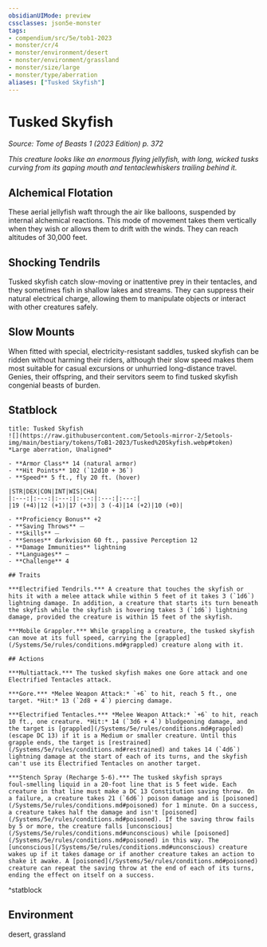 ```yaml
---
obsidianUIMode: preview
cssclasses: json5e-monster
tags:
- compendium/src/5e/tob1-2023
- monster/cr/4
- monster/environment/desert
- monster/environment/grassland
- monster/size/large
- monster/type/aberration
aliases: ["Tusked Skyfish"]
---
```

# Tusked Skyfish
*Source: Tome of Beasts 1 (2023 Edition) p. 372*  

*This creature looks like an enormous flying jellyfish, with long, wicked tusks curving from its gaping mouth and tentaclewhiskers trailing behind it.*

## Alchemical Flotation

These aerial jellyfish waft through the air like balloons, suspended by internal alchemical reactions. This mode of movement takes them vertically when they wish or allows them to drift with the winds. They can reach altitudes of 30,000 feet.

## Shocking Tendrils

Tusked skyfish catch slow-moving or inattentive prey in their tentacles, and they sometimes fish in shallow lakes and streams. They can suppress their natural electrical charge, allowing them to manipulate objects or interact with other creatures safely.

## Slow Mounts

When fitted with special, electricity-resistant saddles, tusked skyfish can be ridden without harming their riders, although their slow speed makes them most suitable for casual excursions or unhurried long-distance travel. Genies, their offspring, and their servitors seem to find tusked skyfish congenial beasts of burden.

## Statblock

```ad-statblock
title: Tusked Skyfish
![](https://raw.githubusercontent.com/5etools-mirror-2/5etools-img/main/bestiary/tokens/ToB1-2023/Tusked%20Skyfish.webp#token)
*Large aberration, Unaligned*

- **Armor Class** 14 (natural armor)
- **Hit Points** 102 (`12d10 + 36`)
- **Speed** 5 ft., fly 20 ft. (hover)

|STR|DEX|CON|INT|WIS|CHA|
|:---:|:---:|:---:|:---:|:---:|:---:|
|19 (+4)|12 (+1)|17 (+3)| 3 (-4)|14 (+2)|10 (+0)|

- **Proficiency Bonus** +2
- **Saving Throws** ⏤
- **Skills** ⏤
- **Senses** darkvision 60 ft., passive Perception 12
- **Damage Immunities** lightning
- **Languages** —
- **Challenge** 4

## Traits

***Electrified Tendrils.*** A creature that touches the skyfish or hits it with a melee attack while within 5 feet of it takes 3 (`1d6`) lightning damage. In addition, a creature that starts its turn beneath the skyfish while the skyfish is hovering takes 3 (`1d6`) lightning damage, provided the creature is within 15 feet of the skyfish.

***Mobile Grappler.*** While grappling a creature, the tusked skyfish can move at its full speed, carrying the [grappled](/Systems/5e/rules/conditions.md#grappled) creature along with it.

## Actions

***Multiattack.*** The tusked skyfish makes one Gore attack and one Electrified Tentacles attack.

***Gore.*** *Melee Weapon Attack:* `+6` to hit, reach 5 ft., one target. *Hit:* 13 (`2d8 + 4`) piercing damage.

***Electrified Tentacles.*** *Melee Weapon Attack:* `+6` to hit, reach 10 ft., one creature. *Hit:* 14 (`3d6 + 4`) bludgeoning damage, and the target is [grappled](/Systems/5e/rules/conditions.md#grappled) (escape DC 13) if it is a Medium or smaller creature. Until this grapple ends, the target is [restrained](/Systems/5e/rules/conditions.md#restrained) and takes 14 (`4d6`) lightning damage at the start of each of its turns, and the skyfish can't use its Electrified Tentacles on another target.

***Stench Spray (Recharge 5-6).*** The tusked skyfish sprays foul‑smelling liquid in a 20-foot line that is 5 feet wide. Each creature in that line must make a DC 13 Constitution saving throw. On a failure, a creature takes 21 (`6d6`) poison damage and is [poisoned](/Systems/5e/rules/conditions.md#poisoned) for 1 minute. On a success, a creature takes half the damage and isn't [poisoned](/Systems/5e/rules/conditions.md#poisoned). If the saving throw fails by 5 or more, the creature falls [unconscious](/Systems/5e/rules/conditions.md#unconscious) while [poisoned](/Systems/5e/rules/conditions.md#poisoned) in this way. The [unconscious](/Systems/5e/rules/conditions.md#unconscious) creature wakes up if it takes damage or if another creature takes an action to shake it awake. A [poisoned](/Systems/5e/rules/conditions.md#poisoned) creature can repeat the saving throw at the end of each of its turns, ending the effect on itself on a success.
```
^statblock

## Environment

desert, grassland